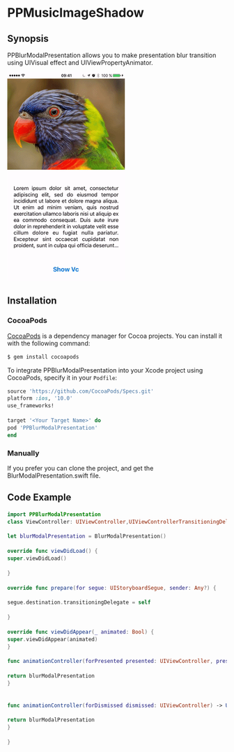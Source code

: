 # PPMusicImageShadow

## Synopsis

PPBlurModalPresentation allows you to make presentation blur transition using UIVisual effect and UIViewPropertyAnimator.

![alt tag](https://github.com/PierrePerrin/PPBlurModalPresentation/blob/master/demo.gif)

## Installation

### CocoaPods

[CocoaPods](http://cocoapods.org) is a dependency manager for Cocoa projects. You can install it with the following command:

```bash
$ gem install cocoapods
```
To integrate PPBlurModalPresentation into your Xcode project using CocoaPods, specify it in your `Podfile`:

```ruby
source 'https://github.com/CocoaPods/Specs.git'
platform :ios, '10.0'
use_frameworks!

target '<Your Target Name>' do
pod 'PPBlurModalPresentation'
end
```

### Manually

If you prefer you can clone the project, and get the BlurModalPresentation.swift file.

## Code Example

```swift
import PPBlurModalPresentation
class ViewController: UIViewController,UIViewControllerTransitioningDelegate {

let blurModalPresentation = BlurModalPresentation()

override func viewDidLoad() {
super.viewDidLoad()

}

override func prepare(for segue: UIStoryboardSegue, sender: Any?) {

segue.destination.transitioningDelegate = self

}

override func viewDidAppear(_ animated: Bool) {
super.viewDidAppear(animated)
}

func animationController(forPresented presented: UIViewController, presenting: UIViewController, source: UIViewController) -> UIViewControllerAnimatedTransitioning?{

return blurModalPresentation
}


func animationController(forDismissed dismissed: UIViewController) -> UIViewControllerAnimatedTransitioning?{

return blurModalPresentation
}

}
```
